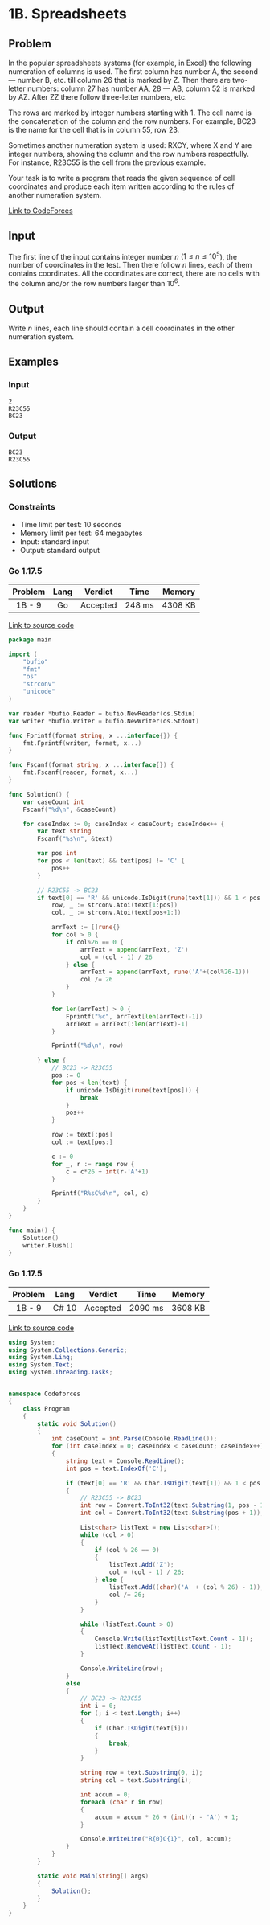 # 1B. Spreadsheets

## Problem

In the popular spreadsheets systems (for example, in Excel) the following numeration of columns is used. The first column has number A, the second — number B, etc. till column 26 that is marked by Z. Then there are two-letter numbers: column 27 has number AA, 28 — AB, column 52 is marked by AZ. After ZZ there follow three-letter numbers, etc.

The rows are marked by integer numbers starting with 1. The cell name is the concatenation of the column and the row numbers. For example, BC23 is the name for the cell that is in column 55, row 23.

Sometimes another numeration system is used: RXCY, where X and Y are integer numbers, showing the column and the row numbers respectfully. For instance, R23C55 is the cell from the previous example.

Your task is to write a program that reads the given sequence of cell coordinates and produce each item written according to the rules of another numeration system.

[Link to CodeForces](https://codeforces.com/problemset/problem/1/B)

## Input

The first line of the input contains integer number $n$ ($1 \leq n \leq 10^5$), the number of coordinates in the test. Then there follow $n$ lines, each of them contains coordinates. All the coordinates are correct, there are no cells with the column and/or the row numbers larger than $10^6$.

## Output

Write $n$ lines, each line should contain a cell coordinates in the other numeration system.

## Examples

### Input

```
2
R23C55
BC23
```

### Output

```
BC23
R23C55
```

## Solutions

### Constraints

  - Time limit per test: 10 seconds
  - Memory limit per test: 64 megabytes
  - Input: standard input
  - Output: standard output

### Go 1.17.5

| Problem |    Lang   |  Verdict |  Time  |  Memory  |
|:-------:|:---------:|:--------:|:------:|:--------:|
| 1B - 9  |    Go     | Accepted | 248 ms | 4308 KB  |

[Link to source code](solution.go)

```go
package main

import (
	"bufio"
	"fmt"
	"os"
	"strconv"
	"unicode"
)

var reader *bufio.Reader = bufio.NewReader(os.Stdin)
var writer *bufio.Writer = bufio.NewWriter(os.Stdout)

func Fprintf(format string, x ...interface{}) {
	fmt.Fprintf(writer, format, x...)
}

func Fscanf(format string, x ...interface{}) {
	fmt.Fscanf(reader, format, x...)
}

func Solution() {
	var caseCount int
	Fscanf("%d\n", &caseCount)

	for caseIndex := 0; caseIndex < caseCount; caseIndex++ {
		var text string
		Fscanf("%s\n", &text)

		var pos int
		for pos < len(text) && text[pos] != 'C' {
			pos++
		}

		// R23C55 -> BC23
		if text[0] == 'R' && unicode.IsDigit(rune(text[1])) && 1 < pos && pos < len(text) {
			row, _ := strconv.Atoi(text[1:pos])
			col, _ := strconv.Atoi(text[pos+1:])

			arrText := []rune{}
			for col > 0 {
				if col%26 == 0 {
					arrText = append(arrText, 'Z')
					col = (col - 1) / 26
				} else {
					arrText = append(arrText, rune('A'+(col%26-1)))
					col /= 26
				}
			}

			for len(arrText) > 0 {
				Fprintf("%c", arrText[len(arrText)-1])
				arrText = arrText[:len(arrText)-1]
			}

			Fprintf("%d\n", row)

		} else {
			// BC23 -> R23C55
			pos := 0
			for pos < len(text) {
				if unicode.IsDigit(rune(text[pos])) {
					break
				}
				pos++
			}

			row := text[:pos]
			col := text[pos:]

			c := 0
			for _, r := range row {
				c = c*26 + int(r-'A'+1)
			}

			Fprintf("R%sC%d\n", col, c)
		}
	}
}

func main() {
	Solution()
	writer.Flush()
}
```

### Go 1.17.5

| Problem |    Lang   |  Verdict |  Time   |  Memory  |
|:-------:|:---------:|:--------:|:-------:|:--------:|
| 1B - 9  |   C# 10   | Accepted | 2090 ms | 3608 KB  |

[Link to source code](solution.cs)

```csharp
using System;
using System.Collections.Generic;
using System.Linq;
using System.Text;
using System.Threading.Tasks;


namespace Codeforces
{
    class Program
    {
        static void Solution()
        {
            int caseCount = int.Parse(Console.ReadLine());
            for (int caseIndex = 0; caseIndex < caseCount; caseIndex++)
            {
                string text = Console.ReadLine();
                int pos = text.IndexOf('C');

                if (text[0] == 'R' && Char.IsDigit(text[1]) && 1 < pos && pos < text.Length)
                {
                    // R23C55 -> BC23
                    int row = Convert.ToInt32(text.Substring(1, pos - 1));
                    int col = Convert.ToInt32(text.Substring(pos + 1));

                    List<char> listText = new List<char>();
                    while (col > 0)
                    {
                        if (col % 26 == 0)
                        {
                            listText.Add('Z');
                            col = (col - 1) / 26;
                        } else {
                            listText.Add((char)('A' + (col % 26) - 1));
                            col /= 26;
                        }
                    }

                    while (listText.Count > 0)
                    {
                        Console.Write(listText[listText.Count - 1]);
                        listText.RemoveAt(listText.Count - 1);
                    }

                    Console.WriteLine(row);
                }
                else
                {
                    // BC23 -> R23C55
                    int i = 0;
                    for (; i < text.Length; i++)
                    {
                        if (Char.IsDigit(text[i]))
                        {
                            break;
                        }
                    }

                    string row = text.Substring(0, i);
                    string col = text.Substring(i);

                    int accum = 0;
                    foreach (char r in row)
                    {
                        accum = accum * 26 + (int)(r - 'A') + 1;
                    }

                    Console.WriteLine("R{0}C{1}", col, accum);
                }
            }
        }

        static void Main(string[] args)
        {
            Solution();
        }
    }
}
```
